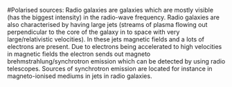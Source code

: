 #Polarised sources:
Radio galaxies are galaxies which are mostly visible (has the biggest intensity) in the radio-wave frequency. Radio galaxies are also 
characterised by having large jets (streams of plasma flowing out perpendicular to the core of the galaxy in 
to space with very large/relativistic velocities). In these jets magnetic fields and a lots of electrons are present.
Due to electrons being accelerated to high velocities in magnetic fields the electron sends out magneto brehmstrahlung/synchrotron emission which can be detected by using radio telescopes.
Sources of synchrotron emission are located for instance in magneto-ionised mediums in jets in radio galaxies.
